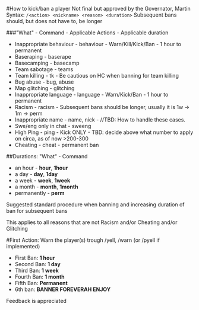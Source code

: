 #How to kick/ban a player
Not final but approved by the Governator, Martin
Syntax: `/<action> <nickname> <reason> <duration>`
Subsequent bans should, but does not have to, be longer

###"What" - Command - Applicable Actions - Applicable duration
* Inappropriate behaviour - behaviour - Warn/Kill/Kick/Ban - 1 hour to permanent
* Baseraping - baserape
* Basecamping - basecamp
* Team sabotage - teams
* Team killing - tk - Be cautious on HC when banning for team killing
* Bug abuse - bug, abuse
* Map glitching - glitching
* Inappropriate language - language - Warn/Kick/Ban - 1 hour to permanent
* Racism - racism - Subsequent bans should be longer, usually it is 1w -> 1m -> perm
* Inappropriate name - name, nick - //TBD: How to handle these cases.
* Swe/eng only in chat - sweeng
* High Ping - ping - Kick ONLY - TBD: decide above what number to apply on circa, as of now >200-300
* Cheating - cheat - permanent ban

##Durations: "What" - Command
* an hour - **hour**, **1hour**
* a day - **day**, **1day**
* a week - **week**, **1week**
* a month - **month**, **1month**
* permanently - **perm**

Suggested standard procedure when banning and increasing duration of ban for subsequent bans

This applies to all reasons that are not Racism and/or Cheating and/or Glitching

#First Action:
Warn the player(s) trough /yell, /warn (or /pyell if implemented)
* First Ban: **1 hour**
* Second Ban: **1 day**
* Third Ban: **1 week**
* Fourth Ban: **1 month**
* Fifth Ban: **Permanent**
* 6th ban: **BANNER FOREVERAH ENJOY**

Feedback is appreciated
